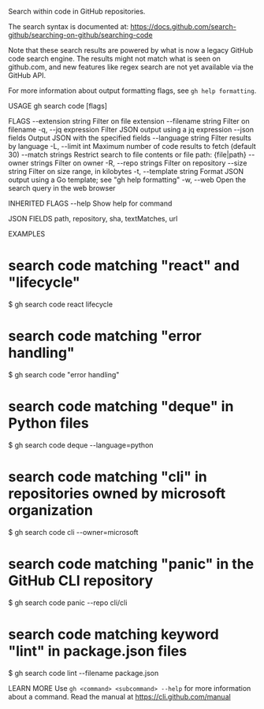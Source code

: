 
Search within code in GitHub repositories.

The search syntax is documented at:
<https://docs.github.com/search-github/searching-on-github/searching-code>

Note that these search results are powered by what is now a legacy GitHub code search engine.
The results might not match what is seen on github.com, and new features like regex search
are not yet available via the GitHub API.

For more information about output formatting flags, see `gh help formatting`.

USAGE
  gh search code <query> [flags]

FLAGS
      --extension string   Filter on file extension
      --filename string    Filter on filename
  -q, --jq expression      Filter JSON output using a jq expression
      --json fields        Output JSON with the specified fields
      --language string    Filter results by language
  -L, --limit int          Maximum number of code results to fetch (default 30)
      --match strings      Restrict search to file contents or file path: {file|path}
      --owner strings      Filter on owner
  -R, --repo strings       Filter on repository
      --size string        Filter on size range, in kilobytes
  -t, --template string    Format JSON output using a Go template; see "gh help formatting"
  -w, --web                Open the search query in the web browser

INHERITED FLAGS
  --help   Show help for command

JSON FIELDS
  path, repository, sha, textMatches, url

EXAMPLES
  # search code matching "react" and "lifecycle"
  $ gh search code react lifecycle
  
  # search code matching "error handling" 
  $ gh search code "error handling"
  	
  # search code matching "deque" in Python files
  $ gh search code deque --language=python
  
  # search code matching "cli" in repositories owned by microsoft organization
  $ gh search code cli --owner=microsoft
  
  # search code matching "panic" in the GitHub CLI repository
  $ gh search code panic --repo cli/cli
  
  # search code matching keyword "lint" in package.json files
  $ gh search code lint --filename package.json

LEARN MORE
  Use `gh <command> <subcommand> --help` for more information about a command.
  Read the manual at https://cli.github.com/manual

